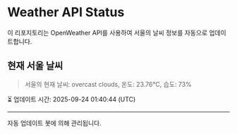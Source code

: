 
# Weather API Status

이 리포지토리는 OpenWeather API를 사용하여 서울의 날씨 정보를 자동으로 업데이트합니다.

## 현재 서울 날씨
> 서울의 현재 날씨: overcast clouds, 온도: 23.76°C, 습도: 73%

⏳ 업데이트 시간: 2025-09-24 01:40:44 (UTC)

---
자동 업데이트 봇에 의해 관리됩니다.
